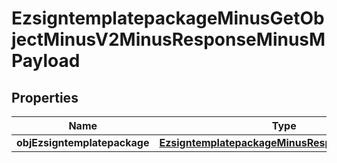 
# EzsigntemplatepackageMinusGetObjectMinusV2MinusResponseMinusMPayload

## Properties
Name | Type | Description | Notes
------------ | ------------- | ------------- | -------------
**objEzsigntemplatepackage** | [**EzsigntemplatepackageMinusResponseCompound**](EzsigntemplatepackageMinusResponseCompound.md) |  | 



